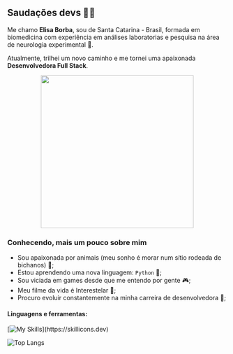 ## Saudações devs 👋🏼
Me chamo **Elisa Borba**, sou de Santa Catarina - Brasil, formada em biomedicina com experiência em análises laboratorias e pesquisa na área de neurologia experimental 🧠.

Atualmente, trilhei um novo caminho e me tornei uma apaixonada **Desenvolvedora Full Stack**.

<div align="center">
  <img src="https://github.com/ElisaBorba/ElisaBorba/assets/122118734/60ba4785-074c-4ddd-97e3-10499ad112e8" width="350px"/>
</div>

### Conhecendo, mais um pouco sobre mim
* Sou apaixonada por animais (meu sonho é morar num sítio rodeada de bichanos) 🐶;
* Estou aprendendo uma nova linguagem: `Python` 🐍;
* Sou viciada em games desde que me entendo por gente 🎮;
* Meu filme da vida é Interestelar 🌟;
* Procuro evoluir constantemente na minha carreira de desenvolvedora 💼;

#### Linguagens e ferramentas:

[![My Skills](https://skillicons.dev/icons?i=git,js,ts,html,css,react,jest,mysql,nodejs,docker,express,python,)](https://skillicons.dev)

![Top Langs](https://github-readme-stats.vercel.app/api/top-langs/?username=elisaborba&layout=compact&langs_count=6)




